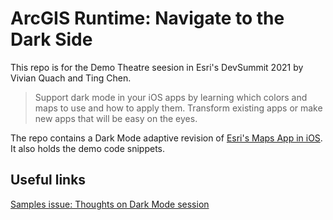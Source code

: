# ArcGIS Runtime: Navigate to the Dark Side

This repo is for the Demo Theatre seesion in Esri's DevSummit 2021 by Vivian Quach and Ting Chen.

> Support dark mode in your iOS apps by learning which colors and maps to use and how to apply them. Transform existing apps or make new apps that will be easy on the eyes.

The repo contains a Dark Mode adaptive revision of [Esri's Maps App in iOS](https://github.com/Esri/maps-app-ios). It also holds the demo code snippets.

## Useful links

[Samples issue: Thoughts on Dark Mode session](https://devtopia.esri.com/runtime/common-samples/issues/2505)
